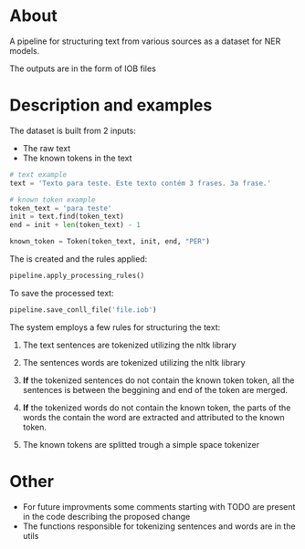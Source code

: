 # About
A pipeline for structuring text from various sources as a dataset for NER models.

The outputs are in the form of IOB files

# Description and examples

The dataset is built from 2 inputs:
 - The raw text
 - The known tokens in the text

``` python
# text example
text = 'Texto para teste. Este texto contém 3 frases. 3a frase.'

# known token example
token_text = 'para teste'
init = text.find(token_text)
end = init + len(token_text) - 1

known_token = Token(token_text, init, end, "PER")
```

The is created and the rules applied:
``` python
pipeline.apply_processing_rules()
```

To save the processed text:
``` python
pipeline.save_conll_file('file.iob')
```

The system employs a few rules for structuring the text:
1. The text sentences are tokenized utilizing the nltk library

2. The sentences words are tokenized utilizing the nltk library

3. **If** the tokenized sentences do not contain the known token token, all the sentences is between the beggining and end of the token are merged.

4. **If** the tokenized words do not contain the known token, the parts of the words the contain the word are extracted and attributed to the known token.

5. The known tokens are splitted trough a simple space tokenizer

# Other
  - For future improvments some comments starting with TODO are present in the code describing the proposed change
  - The functions responsible for  tokenizing sentences and words are in the utils 